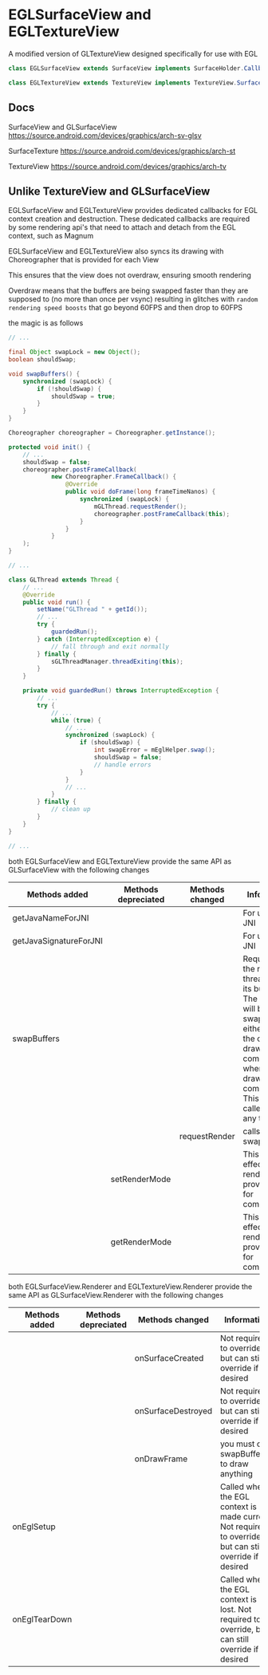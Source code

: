# EGLSurfaceView and EGLTextureView
A modified version of GLTextureView designed specifically for use with EGL

```Java
class EGLSurfaceView extends SurfaceView implements SurfaceHolder.Callback
```
```Java
class EGLTextureView extends TextureView implements TextureView.SurfaceTextureListener
```

## Docs

SurfaceView and GLSurfaceView https://source.android.com/devices/graphics/arch-sv-glsv

SurfaceTexture https://source.android.com/devices/graphics/arch-st

TextureView https://source.android.com/devices/graphics/arch-tv

## Unlike TextureView and GLSurfaceView

EGLSurfaceView and EGLTextureView provides dedicated callbacks for EGL context creation and destruction. These dedicated callbacks are required by some rendering api's that need to attach and detach from the EGL context, such as Magnum

EGLSurfaceView and EGLTextureView also syncs its drawing with Choreographer that is provided for each View

This ensures that the view does not overdraw, ensuring smooth rendering

Overdraw means that the buffers are being swapped faster than they are supposed to (no more than once per vsync) resulting in glitches with `random rendering speed boosts` that go beyond 60FPS and then drop to 60FPS

the magic is as follows

```Java
// ...

final Object swapLock = new Object();
boolean shouldSwap;

void swapBuffers() {
    synchronized (swapLock) {
        if (!shouldSwap) {
            shouldSwap = true;
        }
    }
}

Choreographer choreographer = Choreographer.getInstance();

protected void init() {
    // ...
    shouldSwap = false;
    choreographer.postFrameCallback(
            new Choreographer.FrameCallback() {
                @Override
                public void doFrame(long frameTimeNanos) {
                    synchronized (swapLock) {
                        mGLThread.requestRender();
                        choreographer.postFrameCallback(this);
                    }
                }
            }
    );
}

// ...

class GLThread extends Thread {
    // ...
    @Override
    public void run() {
        setName("GLThread " + getId());
        // ...
        try {
            guardedRun();
        } catch (InterruptedException e) {
            // fall through and exit normally
        } finally {
            sGLThreadManager.threadExiting(this);
        }
    }

    private void guardedRun() throws InterruptedException {
        // ...
        try {
            // ...
            while (true) {
                // ...
                synchronized (swapLock) {
                    if (shouldSwap) {
                        int swapError = mEglHelper.swap();
                        shouldSwap = false;
                        // handle errors
                    }
                }
                // ...
            }
        } finally {
            // clean up
        }
    }
}

// ...
```

both EGLSurfaceView and EGLTextureView provide the same API as GLSurfaceView with the following changes

Methods added | Methods depreciated | Methods changed | Information
-|-|-|-
getJavaNameForJNI||| For use with JNI
getJavaSignatureForJNI||| For use with JNI
swapBuffers||| Requests that the render thread swaps its buffers. The buffers will be swapped either when the current draw completes, or when the next draw completes. This may be called from any thread
|||requestRender| calls swapBuffers()
||setRenderMode|| This has no effect on rendering, provided only for compatibility
||getRenderMode|| This has no effect on rendering, provided only for compatibility

both EGLSurfaceView.Renderer and EGLTextureView.Renderer provide the same API as GLSurfaceView.Renderer with the following changes

Methods added | Methods depreciated | Methods changed | Information
-|-|-|-
|||onSurfaceCreated| Not required to override, but can still override if desired
|||onSurfaceDestroyed| Not required to override, but can still override if desired
|||onDrawFrame| you must call swapBuffers() to draw anything
onEglSetup||| Called when the EGL context is made current. Not required to override, but can still override if desired
onEglTearDown||| Called when the EGL context is lost. Not required to override, but can still override if desired
